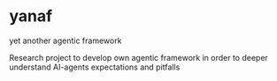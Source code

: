 # yanaf
yet another agentic framework

Research project to develop own agentic framework in order to deeper understand AI-agents expectations and pitfalls
